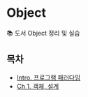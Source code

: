 # Object
📚 도서 Object 정리 및 실습

## 목차

+ [Intro. 프로그램 패러다임](https://github.com/simoniful/Object/issues/1)
+ [Ch 1. 객체, 설계](https://github.com/simoniful/Object/issues/2)
